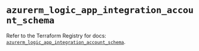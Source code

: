 # `azurerm_logic_app_integration_account_schema`

Refer to the Terraform Registry for docs: [`azurerm_logic_app_integration_account_schema`](https://registry.terraform.io/providers/hashicorp/azurerm/3.102.0/docs/resources/logic_app_integration_account_schema).
